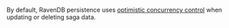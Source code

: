 By default, RavenDB persistence uses [optimistic concurrency control](https://en.wikipedia.org/wiki/Optimistic_concurrency_control) when updating or deleting saga data.